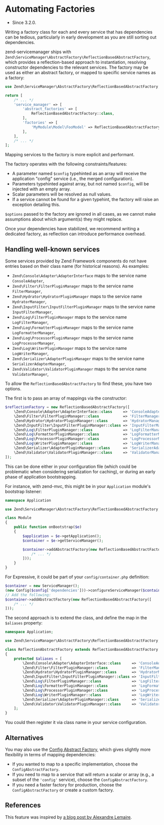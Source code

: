 # Automating Factories

- Since 3.2.0.

Writing a factory class for each and every service that has dependencies
can be tedious, particularly in early development as you are still sorting
out dependencies.

zend-servicemanager ships with `Zend\ServiceManager\AbstractFactory\ReflectionBasedAbstractFactory`,
which provides a reflection-based approach to instantiation, resolving
constructor dependencies to the relevant services. The factory may be used as
either an abstract factory, or mapped to specific service names as a factory:

```php
use Zend\ServiceManager\AbstractFactory\ReflectionBasedAbstractFactory;

return [
    /* ... */
    'service_manager' => [
        'abstract_factories' => [
            ReflectionBasedAbstractFactory::class,
        ],
        'factories' => [
            'MyModule\Model\FooModel' => ReflectionBasedAbstractFactory::class,
        ],
    ],
    /* ... */
];
```

Mapping services to the factory is more explicit and performant.

The factory operates with the following constraints/features:

- A parameter named `$config` typehinted as an array will receive the
  application "config" service (i.e., the merged configuration).
- Parameters typehinted against array, but not named `$config`, will
  be injected with an empty array.
- Scalar parameters will be resolved as null values.
- If a service cannot be found for a given typehint, the factory will
  raise an exception detailing this.

`$options` passed to the factory are ignored in all cases, as we cannot
make assumptions about which argument(s) they might replace.

Once your dependencies have stabilized, we recommend writing a dedicated
factory, as reflection can introduce performance overhead.

## Handling well-known services

Some services provided by Zend Framework components do not have
entries based on their class name (for historical reasons). As examples:

- `Zend\Console\Adapter\AdapterInterface` maps to the service name `ConsoleAdapter`,
- `Zend\Filter\FilterPluginManager` maps to the service name `FilterManager`,
- `Zend\Hydrator\HydratorPluginManager` maps to the service name `HydratorManager`,
- `Zend\InputFilter\InputFilterPluginManager` maps to the service name `InputFilterManager`,
- `Zend\Log\FilterPluginManager` maps to the service name `LogFilterManager`,
- `Zend\Log\FormatterPluginManager` maps to the service name `LogFormatterManager`,
- `Zend\Log\ProcessorPluginManager` maps to the service name `LogProcessorManager`,
- `Zend\Log\WriterPluginManager` maps to the service name `LogWriterManager`,
- `Zend\Serializer\AdapterPluginManager` maps to the service name `SerializerAdapterManager`,
- `Zend\Validator\ValidatorPluginManager` maps to the service name `ValidatorManager`,

To allow the `ReflectionBasedAbstractFactory` to find these, you have two
options.

The first is to pass an array of mappings via the constructor:

```php
$reflectionFactory = new ReflectionBasedAbstractFactory([
    \Zend\Console\Adapter\AdapterInterface::class     => 'ConsoleAdapter',
    \Zend\Filter\FilterPluginManager::class           => 'FilterManager',
    \Zend\Hydrator\HydratorPluginManager::class       => 'HydratorManager',
    \Zend\InputFilter\InputFilterPluginManager::class => 'InputFilterManager',
    \Zend\Log\FilterPluginManager::class              => 'LogFilterManager',
    \Zend\Log\FormatterPluginManager::class           => 'LogFormatterManager',
    \Zend\Log\ProcessorPluginManager::class           => 'LogProcessorManager',
    \Zend\Log\WriterPluginManager::class              => 'LogWriterManager',
    \Zend\Serializer\AdapterPluginManager::class      => 'SerializerAdapterManager',
    \Zend\Validator\ValidatorPluginManager::class     => 'ValidatorManager',
]);
```

This can be done either in your configuration file (which could be problematic
when considering serialization for caching), or during an early phase of
application bootstrapping.

For instance, with zend-mvc, this might be in your `Application` module's
bootstrap listener:

```php
namespace Application

use Zend\ServiceManager\AbstractFactory\ReflectionBasedAbstractFactory;

class Module
{
    public function onBootstrap($e)
    {
        $application = $e->getApplication();
        $container = $e->getServiceManager();

        $container->addAbstractFactory(new ReflectionBasedAbstractFactory([
            /* ... */
        ]));
    }
}
```

For Expressive, it could be part of your `config/container.php` definition:

```php
$container = new ServiceManager();
(new Config($config['dependencies']))->configureServiceManager($container);
// Add the following:
$container->addAbstractFactory(new ReflectionBasedAbstractFactory([
    /* ... */
]));
```

The second approach is to extend the class, and define the map in the
`$aliases` property:

```php
namespace Application;

use Zend\ServiceManager\AbstractFactory\ReflectionBasedAbstractFactory;

class ReflectionAbstractFactory extends ReflectionBasedAbstractFactory
{
    protected $aliases = [
        \Zend\Console\Adapter\AdapterInterface::class     => 'ConsoleAdapter',
        \Zend\Filter\FilterPluginManager::class           => 'FilterManager',
        \Zend\Hydrator\HydratorPluginManager::class       => 'HydratorManager',
        \Zend\InputFilter\InputFilterPluginManager::class => 'InputFilterManager',
        \Zend\Log\FilterPluginManager::class              => 'LogFilterManager',
        \Zend\Log\FormatterPluginManager::class           => 'LogFormatterManager',
        \Zend\Log\ProcessorPluginManager::class           => 'LogProcessorManager',
        \Zend\Log\WriterPluginManager::class              => 'LogWriterManager',
        \Zend\Serializer\AdapterPluginManager::class      => 'SerializerAdapterManager',
        \Zend\Validator\ValidatorPluginManager::class     => 'ValidatorManager',
    ];
}
```

You could then register it via class name in your service configuration.

## Alternatives

You may also use the [Config Abstract Factory](config-abstract-factory.md),
which gives slightly more flexibility in terms of mapping dependencies:

- If you wanted to map to a specific implementation, choose the
  `ConfigAbstractFactory`.
- If you need to map to a service that will return a scalar or array (e.g., a
  subset of the `'config'` service), choose the `ConfigAbstractFactory`.
- If you need a faster factory for production, choose the
  `ConfigAbstractFactory` or create a custom factory.

## References

This feature was inspired by [a blog post by Alexandre Lemaire](http://circlical.com/blog/2016/3/9/preparing-for-zend-f).
